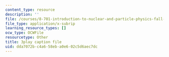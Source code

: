 ```yaml
---
content_type: resource
description: ''
file: /courses/8-701-introduction-to-nuclear-and-particle-physics-fall-2020/dda7072bc4a658eba0e602c5d6aec7dc_FEK07tdpX3I.vtt
file_type: application/x-subrip
learning_resource_types: []
ocw_type: OCWFile
resourcetype: Other
title: 3play caption file
uid: dda7072b-c4a6-58eb-a0e6-02c5d6aec7dc
---
```

